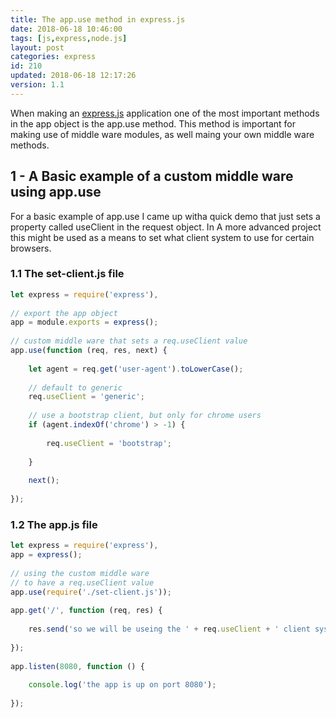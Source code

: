 ```yaml
---
title: The app.use method in express.js
date: 2018-06-18 10:46:00
tags: [js,express,node.js]
layout: post
categories: express
id: 210
updated: 2018-06-18 12:17:26
version: 1.1
---
```


When making an [express.js](https://expressjs.com/) application one of the most important methods in the app object is the app.use method. This method is important for making use of middle ware modules, as well maing your own middle ware methods.

<!-- more -->


## 1 - A Basic example of a custom middle ware using app.use

For a basic example of app.use I came up witha quick demo that just sets a property called useClient in the request object. In A more advanced project this might be used as a means to set what client system to use for certain browsers.

### 1.1 The set-client.js file

```js
let express = require('express'),
 
// export the app object
app = module.exports = express();
 
// custom middle ware that sets a req.useClient value
app.use(function (req, res, next) {
 
    let agent = req.get('user-agent').toLowerCase();
 
    // default to generic
    req.useClient = 'generic';
 
    // use a bootstrap client, but only for chrome users
    if (agent.indexOf('chrome') > -1) {
 
        req.useClient = 'bootstrap';
 
    }
 
    next();
 
});
```

### 1.2 The app.js file
```js
let express = require('express'),
app = express();
 
// using the custom middle ware
// to have a req.useClient value
app.use(require('./set-client.js'));
 
app.get('/', function (req, res) {
 
    res.send('so we will be useing the ' + req.useClient + ' client system.');
 
});
 
app.listen(8080, function () {
 
    console.log('the app is up on port 8080');
 
});
```